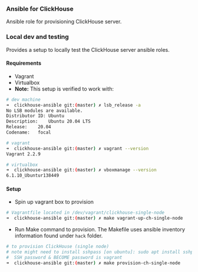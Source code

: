 ### Ansible for ClickHouse 

Ansible role for provisioning ClickHouse server.

### Local dev and testing

Provides a setup to locally test the ClickHouse server ansible roles.

#### Requirements
* Vagrant
* Virtualbox
* **Note:** This setup is verified to work with:
```bash
# dev machine 
➜  clickhouse-ansible git:(master) ✗ lsb_release -a
No LSB modules are available.
Distributor ID:	Ubuntu
Description:	Ubuntu 20.04 LTS
Release:	20.04
Codename:	focal

# vagrant
➜  clickhouse-ansible git:(master) ✗ vagrant --version
Vagrant 2.2.9

# virtualbox
➜  clickhouse-ansible git:(master) ✗ vboxmanage --version
6.1.10_Ubuntur138449
```
#### Setup 
* Spin up vagrant box to provision

```bash
# Vagrantfile located in /dev/vagrant/clickhouse-single-node
➜  clickhouse-ansible git:(master) ✗ make vagrant-up-ch-single-node                            
```
* Run Make command to provision. The Makefile uses ansible inventory information found under `hack` folder.
```bash
# to provision ClickHouse (single node)
# note might need to install sshpass [on ubuntu]: sudo apt install sshpass
#  SSH password & BECOME password is vagrant
➜  clickhouse-ansible git:(master) ✗ make provision-ch-single-node  
```